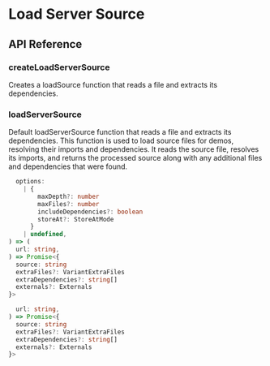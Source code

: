 # Load Server Source

[//]: types.ts '<-- Autogenerated By (do not edit the following markdown directly)'

## API Reference

### createLoadServerSource

Creates a loadSource function that reads a file and extracts its dependencies.

### loadServerSource

Default loadServerSource function that reads a file and extracts its dependencies.
This function is used to load source files for demos, resolving their imports and dependencies.
It reads the source file, resolves its imports, and returns the processed source along with any
additional files and dependencies that were found.

```typescript
  options:
    | {
        maxDepth?: number
        maxFiles?: number
        includeDependencies?: boolean
        storeAt?: StoreAtMode
      }
    | undefined,
) => (
  url: string,
) => Promise<{
  source: string
  extraFiles?: VariantExtraFiles
  extraDependencies?: string[]
  externals?: Externals
}>
```

```typescript
  url: string,
) => Promise<{
  source: string
  extraFiles?: VariantExtraFiles
  extraDependencies?: string[]
  externals?: Externals
}>
```
